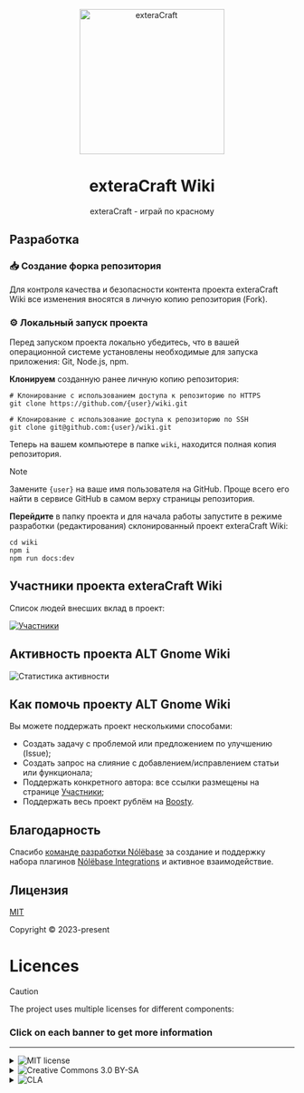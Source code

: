 <div class="header" align="center">
<p>
  <img alt="exteraCraft" width="256" src="https://i.postimg.cc/ZRdNzLdZ/cube-1.png" />
</p>

# exteraCraft Wiki

exteraCraft - играй по красному

</div>

## Разработка

### :inbox_tray: Создание форка репозитория

Для контроля качества и безопасности контента проекта exteraCraft Wiki все изменения вносятся в личную копию репозитория (Fork).

### :gear: Локальный запуск проекта

Перед запуском проекта локально убедитесь, что в вашей операционной системе установлены необходимые для запуска приложения: Git, Node.js, npm.

**Клонируем** созданную ранее личную копию репозитория:

```shell
# Клонирование с использованием доступа к репозиторию по HTTPS
git clone https://github.com/{user}/wiki.git

# Клонирование с использование доступа к репозиторию по SSH
git clone git@github.com:{user}/wiki.git
```

Теперь на вашем компьютере в папке `wiki`, находится полная копия репозитория.

> [!NOTE]
> Замените `{user}` на ваше имя пользователя на GitHub. Проще всего его найти в cервисе GitHub в самом верху страницы репозитория.

**Перейдите** в папку проекта и для начала работы запустите в режиме разработки (редактирования) склонированный проект exteraCraft Wiki:

```shell
cd wiki
npm i
npm run docs:dev
```

## Участники проекта exteraCraft Wiki

Список людей внесших вклад в проект:

[![Участники](https://contrib.rocks/image?repo=exteracraft/wiki)](https://github.com/exteracraft/wiki/graphs/contributors)


## Активность проекта ALT Gnome Wiki

![Статистика активности](https://repobeats.axiom.co/api/embed/4637fb51923408d570b8e555b3fde24eedb2bfea.svg 'Repobeats analytics image')

## Как помочь проекту ALT Gnome Wiki

Вы можете поддержать проект несколькими способами:

- Создать задачу с проблемой или предложением по улучшению (Issue);
- Создать запрос на слияние с добавлением/исправлением статьи или функционала;
- Поддержать конкретного автора: все ссылки размещены на странице [Участники](https://alt-gnome.wiki/contributions.html);
- Поддержать весь проект рублём на [Boosty](http://boosty.to/alt_gnome).

## Благодарность

Спасибо [команде разработки Nólëbase](https://github.com/nolebase) за создание и поддержку набора плагинов [Nólëbase Integrations](https://github.com/nolebase/integrations) и активное взаимодействие.

## Лицензия

[MIT](https://github.com/OlegShchavelev/ALTRegularGnomeWiki/blob/main/LICENSE)

Copyright © 2023-present <OLEG SHCHAVELEV>

# Licences

> [!CAUTION]
> The project uses multiple licenses for different components:

### Click on each banner to get more information

---

<details>
<summary><img src="https://img.shields.io/badge/licence-MIT-green?style=for-the-badge" alt="MIT license"></summary>

>Some files are licensed under [MIT license](https://opensource.org/license/MIT), these files are vuejs/vitepress code.
</details>

<details>
<summary><img src="https://img.shields.io/badge/licence-CC_3.0_BY--SA-lightblue?style=for-the-badge" alt="Creative Commons 3.0 BY-SA"></summary>

>All other non-code exteraCraft Assets, including icons and sound files, are licensed under the [Creative Commons 4.0 BY-NC-SA-4.0](https://creativecommons.org/licenses/by-nc-sa/4.0/legalcode) license unless otherwise noted in the folder or file.
</details>

<details>
<summary><img src="https://img.shields.io/badge/licence-CLA-orange?style=for-the-badge" alt="CLA"></summary>

>All code as well as exteraCraft assemblies are protected under the [CLA](https://github.com/exteracraft/wiki/blob/main/CLA.txt) license.
</details>



